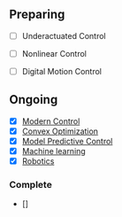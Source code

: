 ## Preparing
- [ ] Underactuated Control
- [ ] Nonlinear Control
- [ ] Digital Motion Control


## Ongoing
- [x] [Modern Control](https://github.com/Geonhee-LEE/control-robotics-machine-learning/tree/master/Modern%20Control)
- [x] [Convex Optimization](https://github.com/Geonhee-LEE/control-robotics-machine-learning/tree/master/control/Convex%20Optimization)	 
- [x] [Model Predictive Control](https://github.com/Geonhee-LEE/control-robotics-machine-learning/tree/master/control/Model%20Predictive%20Control)
- [x] [Machine learning](https://github.com/Geonhee-LEE/machine-learning)
- [x] [Robotics](https://github.com/Geonhee-LEE/control-robotics-machine-learning/tree/master/Robotics)

### Complete
- []



<!--h2>

```diff
- red
+ green
! orange
# gray
```

</h2-->


